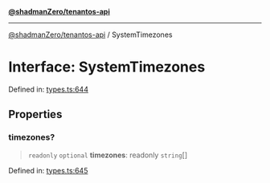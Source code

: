 [**@shadmanZero/tenantos-api**](../README.md)

***

[@shadmanZero/tenantos-api](../globals.md) / SystemTimezones

# Interface: SystemTimezones

Defined in: [types.ts:644](https://github.com/shadmanZero/tenantos-api/blob/1519ecac4035082956b06ca1cf266b8ad4cc7904/src/types.ts#L644)

## Properties

### timezones?

> `readonly` `optional` **timezones**: readonly `string`[]

Defined in: [types.ts:645](https://github.com/shadmanZero/tenantos-api/blob/1519ecac4035082956b06ca1cf266b8ad4cc7904/src/types.ts#L645)
